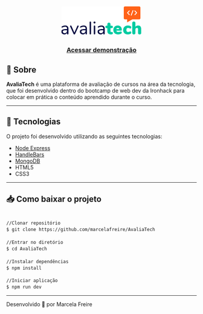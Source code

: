 <h1 align="center">
<img src="./public/images/logo.png">

</h1>

<h3 align="center">
<a href="https://avalia-tech.herokuapp.com/">Acessar demonstração</a>
</h3>



## 📝 Sobre

**AvaliaTech** é uma plataforma de avaliação de cursos na área da tecnologia, que foi desenvolvido dentro do bootcamp de web dev da Ironhack para colocar em prática o conteúdo aprendido durante o curso.

---

## 🚀 Tecnologias

O projeto foi desenvolvido utilizando as seguintes tecnologias:

- [Node Express](https://expressjs.com/pt-br/)
- [HandleBars](https://handlebarsjs.com/)
- [MongoDB](https://www.mongodb.com/)
- HTML5
- CSS3

---

## 📥 Como baixar o projeto
```bash

//Clonar repositório
$ git clone https://github.com/marcelafreire/AvaliaTech

//Entrar no diretório
$ cd AvaliaTech

//Instalar dependências
$ npm install

//Iniciar aplicação 
$ npm run dev

````

---

Desenvolvido 👾 por Marcela Freire
